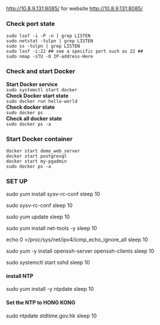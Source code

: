 http://10.8.9.131:8085/ for website
http://10.8.9.131:8085/
### Check port state
```sudo lsof -i -P -n | grep LISTEN```</br>
```sudo netstat -tulpn | grep LISTEN```</br>
```sudo ss -tulpn | grep LISTEN```</br>
```sudo lsof -i:22 ## see a specific port such as 22 ##```</br>
```sudo nmap -sTU -O IP-address-Here```</br>

### Check and start Docker

**Start Docker service**</br>
```sudo systemctl start docker```</br>
**Check Docker start state**</br>
```sudo docker run hello-world```</br>
**Check docker state**</br>
```sudo docker ps```</br>
**Check all docker state**</br>
```sudo docker ps -a```</br>

### Start Docker container
```docker start demo_web_server```</br>
```docker start postgresql```</br>
```docker start my-pgadmin```</br>
```sudo docker ps -a```</br>

### SET UP
sudo yum install sysv-rc-conf
sleep 10

sudo sysv-rc-conf
sleep 10

sudo yum update
sleep 10

sudo yum install net-tools -y
sleep 10

echo 0 >/proc/sys/net/ipv4/icmp_echo_ignore_all
sleep 10

sudo yum -y install openssh-server openssh-clients
sleep 10

sudo systemctl start sshd
sleep 10

#### install NTP
sudo yum install -y ntpdate
sleep 10

#### Set the NTP to HONG KONG
sudo ntpdate stdtime.gov.hk
sleep 10
